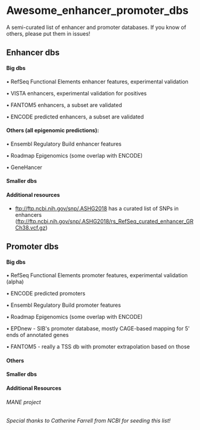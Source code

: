 # Awesome_enhancer_promoter_dbs
A semi-curated list of enhancer and promoter databases.  If you know of others, please put them in issues!

## Enhancer dbs

#### Big dbs
• RefSeq Functional Elements enhancer features, experimental validation

• VISTA enhancers, experimental validation for positives

• FANTOM5 enhancers, a subset are validated

• ENCODE predicted enhancers, a subset are validated

#### Others (all epigenomic predictions):
• Ensembl Regulatory Build enhancer features

• Roadmap Epigenomics (some overlap with ENCODE)

• GeneHancer

#### Smaller dbs


#### Additional resources

* ftp://ftp.ncbi.nih.gov/snp/.ASHG2018 has a curated list of SNPs in enhancers (ftp://ftp.ncbi.nih.gov/snp/.ASHG2018/rs_RefSeq_curated_enhancer_GRCh38.vcf.gz)

## Promoter dbs

#### Big dbs

• RefSeq Functional Elements promoter features, experimental validation (alpha)

• ENCODE predicted promoters

• Ensembl Regulatory Build promoter features

• Roadmap Epigenomics (some overlap with ENCODE)

• EPDnew - SIB's promoter database, mostly CAGE-based mapping for 5' ends of annotated genes

• FANTOM5 - really a TSS db with promoter extrapolation based on those


#### Others

#### Smaller dbs

#### Additional Resources

###### MANE project

*Special thanks to Catherine Farrell from NCBI for seeding this list!*

